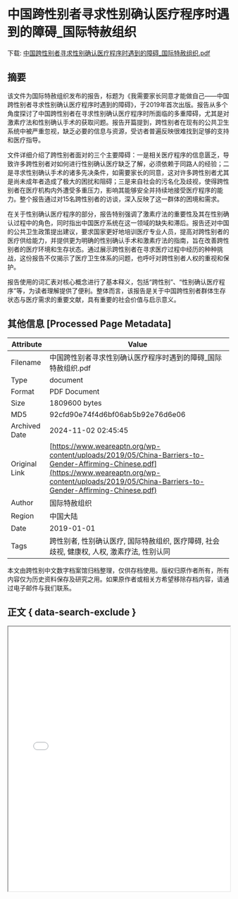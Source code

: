 # 中国跨性别者寻求性别确认医疗程序时遇到的障碍_国际特赦组织

<!-- tcd_download_link -->
下载: <a href="../中国跨性别者寻求性别确认医疗程序时遇到的障碍_国际特赦组织.pdf" download>中国跨性别者寻求性别确认医疗程序时遇到的障碍_国际特赦组织.pdf</a>
<!-- tcd_download_link_end -->

## 摘要

<!-- tcd_abstract -->
该文件为国际特赦组织发布的报告，标题为《我需要家长同意才能做自己——中国跨性别者寻求性别确认医疗程序时遇到的障碍》，于2019年首次出版。报告从多个角度探讨了中国跨性别者在寻求性别确认医疗程序时所面临的多重障碍，尤其是对激素疗法和性别确认手术的获取问题。报告开篇提到，跨性别者在现有的公共卫生系统中被严重忽视，缺乏必要的信息与资源，受访者普遍反映很难找到足够的支持和医疗指导。 

文件详细介绍了跨性别者面对的三个主要障碍：一是相关医疗程序的信息匮乏，导致许多跨性别者对如何进行性别确认医疗缺乏了解，必须依赖于同路人的经验；二是寻求性别确认手术的诸多先决条件，如需要家长的同意，这对许多跨性别者尤其是尚未成年者造成了极大的困扰和阻碍；三是来自社会的污名化及歧视，使得跨性别者在医疗机构内外遭受多重压力，影响其能够安全并持续地接受医疗程序的能力。整个报告通过对15名跨性别者的访谈，深入反映了这一群体的困境和需求。

在关于性别确认医疗程序的部分，报告特别强调了激素疗法的重要性及其在性别确认过程中的角色，同时指出中国医疗系统在这一领域的缺失和滞后。报告还对中国的公共卫生政策提出建议，要求国家更好地培训医疗专业人员，提高对跨性别者的医疗供给能力，并提供更为明确的性别确认手术和激素疗法的指南，旨在改善跨性别者的医疗环境和生存状态。通过展示跨性别者在寻求医疗过程中经历的种种挑战，这份报告不仅揭示了医疗卫生体系的问题，也呼吁对跨性别者人权的重视和保护。

报告使用的词汇表对核心概念进行了基本释义，包括“跨性别”、“性别确认医疗程序”等，为读者理解提供了便利。整体而言，该报告是关于中国跨性别者群体生存状态与医疗需求的重要文献，具有重要的社会价值与启示意义。

<!-- tcd_abstract_end -->

## 其他信息 [Processed Page Metadata]

| Attribute       | Value                                  |
|-----------------|----------------------------------------|
| Filename        | 中国跨性别者寻求性别确认医疗程序时遇到的障碍_国际特赦组织.pdf                             |
| Type            | document                                 |
| Format          | PDF Document                               |
| Size            | 1809600 bytes                           |
| MD5             | 92cfd90e74f4d6bf06ab5b92e76d6e06                                  |
| Archived Date   | 2024-11-02 02:45:45                             |
| Original Link   | [https://www.weareaptn.org/wp-content/uploads/2019/05/China-Barriers-to-Gender-Affirming-Chinese.pdf](https://www.weareaptn.org/wp-content/uploads/2019/05/China-Barriers-to-Gender-Affirming-Chinese.pdf)                         |
| Author          | 国际特赦组织                               |
| Region          | 中国大陆                               |
| Date            | 2019-01-01                                 |
| Tags            | 跨性别者, 性别确认医疗, 国际特赦组织, 医疗障碍, 社会歧视, 健康权, 人权, 激素疗法, 性别认同                                 |

本文由跨性别中文数字档案馆归档整理，仅供存档使用。版权归原作者所有，所有内容仅为历史资料保存及研究之用。如果原作者或相关方希望移除存档内容，请通过电子邮件与我们联系。

## 正文 { data-search-exclude }

<!-- tcd_main_text -->
<iframe src="../中国跨性别者寻求性别确认医疗程序时遇到的障碍_国际特赦组织.pdf" width="100%" height="600px">
    <p>无法显示PDF，请下载查看。</p>
</iframe>
<!-- tcd_main_text_end -->

